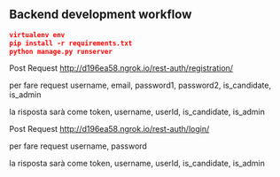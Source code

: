 
## Backend development workflow

```json
virtualenv env
pip install -r requirements.txt
python manage.py runserver
```
<!-- per fare sign up endpoints -->
Post Request
http://d196ea58.ngrok.io/rest-auth/registration/

per fare request 
 username,
 email,
 password1,
 password2,
 is_candidate,
 is_admin
 
la risposta sarà come
 token,
 username,
 userId,
 is_candidate,
 is_admin

<!-- per fare Login usi questo end point -->
Post Request
http://d196ea58.ngrok.io/rest-auth/login/

per fare request
username,
password

la risposta sarà come
 token,
 username,
 userId,
 is_candidate,
 is_admin


